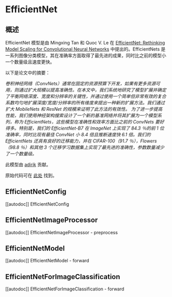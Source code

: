 <!--版权所有 2023 年 HuggingFace 团队。保留所有权利。

根据 Apache 许可证第 2.0 版（“许可证”）获得许可；除非符合许可证，否则您不得使用此文件。您可以在以下位置获得许可证的副本：
http://www.apache.org/licenses/LICENSE-2.0

除非适用法律要求或书面同意，根据许可证分发的软件是基于“按原样”分发的，不提供任何明示或暗示的担保或条件。请查看许可证以了解许可证下的特定语言权限和限制。
⚠️ 请注意，此文件是 Markdown 格式的，但包含我们的文档构建器（类似于 MDX）的特定语法，您的 Markdown 查看器可能无法正确渲染。
具体的语言权限和限制，请参阅许可证。-->


# EfficientNet

## 概述

EfficientNet 模型是由 Mingxing Tan 和 Quoc V. Le 在 [EfficientNet: Rethinking Model Scaling for Convolutional Neural Networks](https://arxiv.org/abs/1905.11946) 中提出的。EfficientNets 是一系列图像分类模型，其在准确率方面取得了最先进的成果，同时比之前的模型小一个数量级且速度更快。

以下是论文中的摘要：



*卷积神经网络（ConvNets）通常在固定的资源预算下开发，如果有更多资源可用，则通过扩大规模以提高准确性。在本文中，我们系统地研究了模型扩展并确定了平衡网络深度、宽度和分辨率的关键性，并通过使用一个简单但非常有效的复合系数均匀地扩展深度/宽度/分辨率的所有维度来提出一种新的扩展方法。我们通过扩大 MobileNets 和 ResNet 的规模来证明了此方法的有效性。
为了进一步提高性能，我们使用神经架构搜索设计了一个新的基准网络并将其扩展为一个模型系列，称为 EfficientNets，这些模型在准确性和效率方面比之前的 ConvNets 要好得多。特别是，我们的 EfficientNet-B7 在 ImageNet 上实现了 84.3 ％的前 1 位准确率，同时比现有最佳 ConvNet 小 8.4 倍且推断速度快 6.1 倍。我们的 EfficientNets 还具有良好的迁移能力，并在 CIFAR-100（91.7 ％），Flowers（98.8 ％）和其他 3 个迁移学习数据集上实现了最先进的准确性，参数数量减少了一个数量级。*


此模型由 [adirik](https://huggingface.co/adirik) 贡献。

原始代码可在 [此处](https://github.com/tensorflow/tpu/tree/master/models/official/efficientnet) 找到。


## EfficientNetConfig

[[autodoc]] EfficientNetConfig

## EfficientNetImageProcessor

[[autodoc]] EfficientNetImageProcessor
    - preprocess

## EfficientNetModel

[[autodoc]] EfficientNetModel
    - forward

## EfficientNetForImageClassification

[[autodoc]] EfficientNetForImageClassification
    - forward